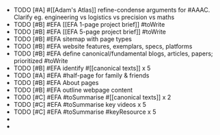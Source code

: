 - TODO [#A] #[[Adam's Atlas]] refine-condense arguments for #AAAC. Clarify eg. engineering vs logistics vs precision vs maths
- TODO [#B] #EFA [[EFA 1-page project brief]] #toWrite
- TODO [#B] #EFA [[EFA 5-page project brief]] #toWrite
- TODO [#B] #EFA sitemap with page types
- TODO [#B] #EFA website features, exemplars, specs, platforms
- TODO  [#B] #EFA define canonical/fundamental blogs, articles, papers; prioritized #toWrite
- TODO [#B] #EFA identify #[[canonical texts]] x 5
- TODO [#A] #EFA #half-page for family & friends
- TODO [#B] #EFA About pages
- TODO [#B] #EFA outline webpage content
- TODO [#C] #EFA #toSummarise #[[canonical texts]] x 2
- TODO [#C] #EFA #toSummarise key videos x 5
- TODO [#C] #EFA #toSummarise #keyResource x 5
-
-